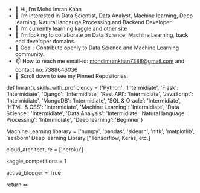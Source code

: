 - 👋 Hi, I’m Mohd Imran Khan
- 👀 I’m interested in Data Scientist, Data Analyst, Machine learning, Deep learning, Natural langauge Processing and Backend Developer.
- 🌱 I’m currently learning kaggle and other site
- 💞️ I’m looking to collaborate on Data Science, Machine Learning, back end developer domains.
- 🎯 Goal : Contribute openly to Data Science and Machine Learning community.
- 📫 How to reach me email-id: mohdimrankhan7388@gmail.com and contact no: 7388646036
- 📌 Scroll down to see my Pinned Repositories.

def Imran():
  skills_with_proficiency = {'Python': 'Intermidiate', 'Flask': 'Intermidiate', 'Django': 'Intermidiate', 'Rest API': 'Intermidiate', 'JavaScript': 'Intermidiate', 'MongoDB': 'Intermidiate', 'SQL & Oracle': 'Intermidiate', 'HTML & CSS': 'Intermidiate', 'Machine Learning': 'Intermidiate', 'Data Science': 'Intermidiate', 'Data Analysis': 'Intermidiate' 'Natural language Processing': 'Intermidiate', 'Deep learning': 'Beginner'}
  
 Machine Learning libarary = ['numpy', 'pandas', 'sklearn', 'nltk', 'matplotlib', 'seaborn'
 Deep learning Library ["Tensorflow, Keras, etc.]
  
  cloud_architecture = ['heroku']
  
  kaggle_competitions = 1
  
  active_blogger = True
  
  return ∞
